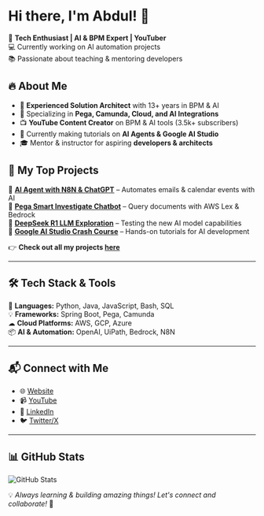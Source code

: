 # Hi there, I'm Abdul! 👋

🚀 **Tech Enthusiast | AI & BPM Expert | YouTuber**  
💻 Currently working on AI automation projects  
📚 Passionate about teaching & mentoring developers  



## 🔥 About Me
- 🎯 **Experienced Solution Architect** with 13+ years in BPM & AI
- 📌 Specializing in **Pega, Camunda, Cloud, and AI Integrations**
- 📺 **YouTube Content Creator** on BPM & AI tools (3.5k+ subscribers)
- 📖 Currently making tutorials on **AI Agents & Google AI Studio**
- 🎓 Mentor & instructor for aspiring **developers & architects**



## 📌 My Top Projects
🔹 **[AI Agent with N8N & ChatGPT](https://github.com/yourusername/ai-agent-n8n)** – Automates emails & calendar events with AI  
🔹 **[Pega Smart Investigate Chatbot](https://github.com/yourusername/pega-chatbot)** – Query documents with AWS Lex & Bedrock  
🔹 **[DeepSeek R1 LLM Exploration](https://github.com/yourusername/deepseek-r1)** – Testing the new AI model capabilities  
🔹 **[Google AI Studio Crash Course](https://github.com/yourusername/google-ai-studio)** – Hands-on tutorials for AI development  

👉 **Check out all my projects [here](https://github.com/yourusername?tab=repositories)**

---

## 🛠 Tech Stack & Tools

🚀 **Languages:** Python, Java, JavaScript, Bash, SQL  
💡 **Frameworks:** Spring Boot, Pega, Camunda  
☁ **Cloud Platforms:** AWS, GCP, Azure  
📦 **AI & Automation:** OpenAI, UiPath, Bedrock, N8N  

---

## 📬 Connect with Me
- 🌐 [Website](https://yourwebsite.com)
- 📹 [YouTube](https://youtube.com/@yourchannel)
- 💼 [LinkedIn](https://linkedin.com/in/yourname)
- 🐦 [Twitter/X](https://twitter.com/yourusername)

---

## 📊 GitHub Stats
![GitHub Stats](https://github-readme-stats.vercel.app/api?username=yourusername&show_icons=true&theme=tokyonight)

💡 _Always learning & building amazing things! Let's connect and collaborate!_ 🚀
